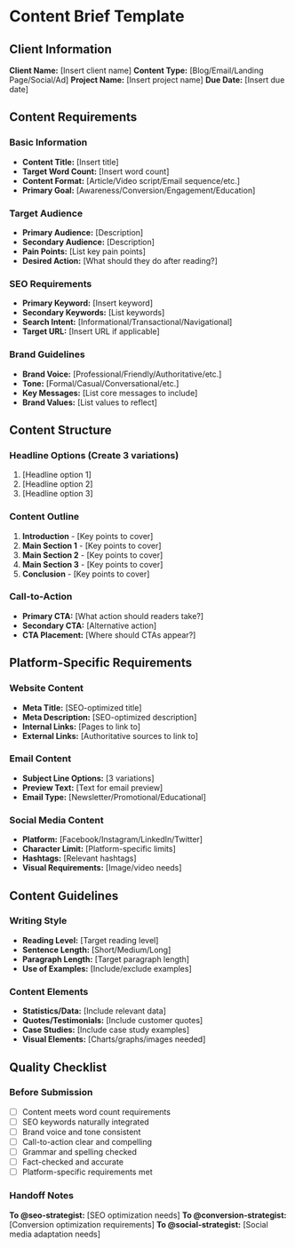 # Content Brief Template

## Client Information
**Client Name:** [Insert client name]
**Content Type:** [Blog/Email/Landing Page/Social/Ad]
**Project Name:** [Insert project name]
**Due Date:** [Insert due date]

## Content Requirements

### Basic Information
- **Content Title:** [Insert title]
- **Target Word Count:** [Insert word count]
- **Content Format:** [Article/Video script/Email sequence/etc.]
- **Primary Goal:** [Awareness/Conversion/Engagement/Education]

### Target Audience
- **Primary Audience:** [Description]
- **Secondary Audience:** [Description]
- **Pain Points:** [List key pain points]
- **Desired Action:** [What should they do after reading?]

### SEO Requirements
- **Primary Keyword:** [Insert keyword]
- **Secondary Keywords:** [List keywords]
- **Search Intent:** [Informational/Transactional/Navigational]
- **Target URL:** [Insert URL if applicable]

### Brand Guidelines
- **Brand Voice:** [Professional/Friendly/Authoritative/etc.]
- **Tone:** [Formal/Casual/Conversational/etc.]
- **Key Messages:** [List core messages to include]
- **Brand Values:** [List values to reflect]

## Content Structure

### Headline Options (Create 3 variations)
1. [Headline option 1]
2. [Headline option 2]
3. [Headline option 3]

### Content Outline
1. **Introduction** - [Key points to cover]
2. **Main Section 1** - [Key points to cover]
3. **Main Section 2** - [Key points to cover]
4. **Main Section 3** - [Key points to cover]
5. **Conclusion** - [Key points to cover]

### Call-to-Action
- **Primary CTA:** [What action should readers take?]
- **Secondary CTA:** [Alternative action]
- **CTA Placement:** [Where should CTAs appear?]

## Platform-Specific Requirements

### Website Content
- **Meta Title:** [SEO-optimized title]
- **Meta Description:** [SEO-optimized description]
- **Internal Links:** [Pages to link to]
- **External Links:** [Authoritative sources to link to]

### Email Content
- **Subject Line Options:** [3 variations]
- **Preview Text:** [Text for email preview]
- **Email Type:** [Newsletter/Promotional/Educational]

### Social Media Content
- **Platform:** [Facebook/Instagram/LinkedIn/Twitter]
- **Character Limit:** [Platform-specific limits]
- **Hashtags:** [Relevant hashtags]
- **Visual Requirements:** [Image/video needs]

## Content Guidelines

### Writing Style
- **Reading Level:** [Target reading level]
- **Sentence Length:** [Short/Medium/Long]
- **Paragraph Length:** [Target paragraph length]
- **Use of Examples:** [Include/exclude examples]

### Content Elements
- **Statistics/Data:** [Include relevant data]
- **Quotes/Testimonials:** [Include customer quotes]
- **Case Studies:** [Include case study examples]
- **Visual Elements:** [Charts/graphs/images needed]

## Quality Checklist

### Before Submission
- [ ] Content meets word count requirements
- [ ] SEO keywords naturally integrated
- [ ] Brand voice and tone consistent
- [ ] Call-to-action clear and compelling
- [ ] Grammar and spelling checked
- [ ] Fact-checked and accurate
- [ ] Platform-specific requirements met

### Handoff Notes
**To @seo-strategist:** [SEO optimization needs]
**To @conversion-strategist:** [Conversion optimization requirements]
**To @social-strategist:** [Social media adaptation needs]
